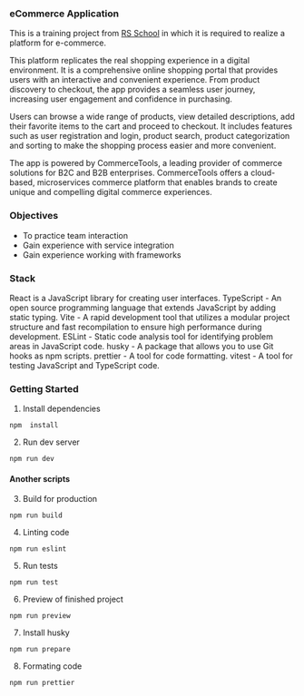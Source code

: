 ### eCommerce Application
This is a training project from [RS School](https://rs.school/) in which it is required to realize a platform for e-commerce.

This platform replicates the real shopping experience in a digital environment. It is a comprehensive online shopping portal that provides users with an interactive and convenient experience. From product discovery to checkout, the app provides a seamless user journey, increasing user engagement and confidence in purchasing.

Users can browse a wide range of products, view detailed descriptions, add their favorite items to the cart and proceed to checkout. It includes features such as user registration and login, product search, product categorization and sorting to make the shopping process easier and more convenient.

The app is powered by CommerceTools, a leading provider of commerce solutions for B2C and B2B enterprises. CommerceTools offers a cloud-based, microservices commerce platform that enables brands to create unique and compelling digital commerce experiences.

### Objectives
- To practice team interaction
- Gain experience with service integration
- Gain experience working with frameworks

### Stack
React is a JavaScript library for creating user interfaces.
TypeScript - An open source programming language that extends JavaScript by adding static typing.
Vite - A rapid development tool that utilizes a modular project structure and fast recompilation to ensure high performance during development.
ESLint - Static code analysis tool for identifying problem areas in JavaScript code.
husky - A package that allows you to use Git hooks as npm scripts.
prettier - A tool for code formatting.
vitest - A tool for testing JavaScript and TypeScript code.

### Getting Started

1. Install dependencies

```
npm  install
```

2. Run dev server

```
npm run dev
```

#### Another scripts

3. Build for production

```
npm run build
```

4. Linting code

```
npm run eslint
```

5. Run tests

```
npm run test
```

6. Preview of finished project

```
npm run preview
```

7. Install husky

```
npm run prepare
```

8. Formating code 

```
npm run prettier
```